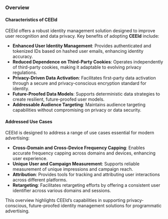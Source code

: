 ### **Overview**

#### Characteristics of CEEId

CEEId offers a robust identity management solution designed to improve user recognition and data privacy. Key benefits of adopting **CEEId** include:

- **Enhanced User Identity Management**: Provides authenticated and tokenized IDs based on hashed user emails, enhancing identity accuracy.
- **Reduced Dependence on Third-Party Cookies**: Operates independently of third-party cookies, making it adaptable to evolving privacy regulations.
- **Privacy-Driven Data Activation**: Facilitates first-party data activation through a secure and privacy-conscious encryption standard for identity.
- **Future-Proofed Data Models**: Supports deterministic data strategies to create resilient, future-proofed user models.
- **Addressable Audience Targeting**: Maintains audience targeting capabilities without compromising on privacy or data security.

#### Addressed Use Cases

CEEId is designed to address a range of use cases essential for modern advertising:

- **Cross-Domain and Cross-Device Frequency Capping**: Enables accurate frequency capping across domains and devices, enhancing user experience.
- **Unique User and Campaign Measurement**: Supports reliable measurement of unique impressions and campaign reach.
- **Attribution**: Provides tools for tracking and attributing user interactions across different platforms.
- **Retargeting**: Facilitates retargeting efforts by offering a consistent user identifier across various domains and sessions.

This overview highlights CEEId’s capabilities in supporting privacy-conscious, future-proofed identity management solutions for programmatic advertising.
